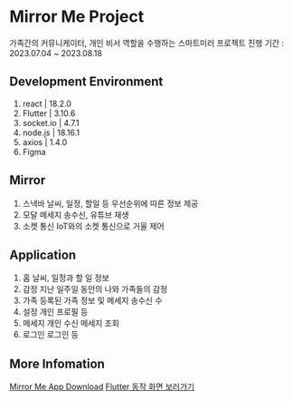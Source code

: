 # Mirror Me Project
가족간의 커뮤니케이터, 개인 비서 역할을 수행하는 스마트미러 프로젝트
진행 기간 : 2023.07.04 ~ 2023.08.18

## Development Environment
1. react | 18.2.0
2. Flutter | 3.10.6
3. socket.io | 4.7.1
4. node.js | 18.16.1
5. axios | 1.4.0
6. Figma


## Mirror
1. 스낵바
날씨, 일정, 할일 등 우선순위에 따른 정보 제공
2. 모달
메세지 송수신, 유튜브 재생
3. 소켓 통신
IoT와의 소켓 통신으로 거울 제어

## Application
1. 홈
날씨, 일정과 할 일 정보
2. 감정
지난 일주일 동안의 나와 가족들의 감정
3. 가족
등록된 가족 정보 및 메세지 송수신 수
4. 설정
개인 프로필 등
5. 메세지
개인 수신 메세지 조회
6. 로그인
로그인 등

## More Infomation
[Mirror Me App Download](https://drive.google.com/drive/folders/1KJFd5xBgY8igW0Fw7XHiQiy9SpNChh6I?usp=drive_link)
[Flutter 동작 화면 보러가기](https://drive.google.com/drive/folders/1KJFd5xBgY8igW0Fw7XHiQiy9SpNChh6I?usp=drive_link)